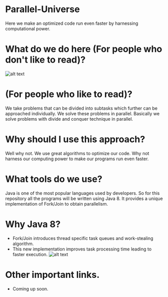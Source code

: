 # Parallel-Universe
Here we make an optimized code run even faster by harnessing computational power.

# What do we do here (For people who don't like to read)? 
![alt text](https://github.com/prafful1/Parallel-Universe/blob/master/fork-and-join.png)

# (For people who like to read)?  
We take problems that can be divided into subtasks which further can be approached individually. We solve these problems in parallel. Basically we solve problems with divide and conquer technique in parallel.

# Why should I use this approach? 
Well why not. We use great algorithms to optimize our code. Why not harness our computing power to make our programs run even faster.

# What tools do we use? 
Java is one of the most popular languages used by developers. So for this repository all the programs will be written using Java 8. It provides a unique implementation of Fork/Join to obtain parallelism.

#	Why Java 8?
+ Fork/Join introduces thread specific task queues and work-stealing algorithm. 
+	This new implementation improves task processing time leading to faster execution.
![alt text](https://github.com/prafful1/Parallel-Universe/blob/master/fork%20join.jpg)

# Other important links.
+ Coming up soon.
